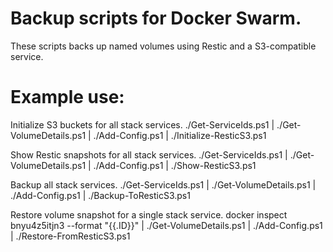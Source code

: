 # Backup scripts for Docker Swarm.
These scripts backs up named volumes using Restic and a S3-compatible service.

# Example use:
Initialize S3 buckets for all stack services.
./Get-ServiceIds.ps1 | ./Get-VolumeDetails.ps1 | ./Add-Config.ps1 | ./Initialize-ResticS3.ps1

Show Restic snapshots for all stack services.
./Get-ServiceIds.ps1 | ./Get-VolumeDetails.ps1 | ./Add-Config.ps1 | ./Show-ResticS3.ps1

Backup all stack services.
./Get-ServiceIds.ps1 | ./Get-VolumeDetails.ps1 | ./Add-Config.ps1 | ./Backup-ToResticS3.ps1

Restore volume snapshot for a single stack service.
docker inspect bnyu4z5itjn3 --format "{{.ID}}" | ./Get-VolumeDetails.ps1 | ./Add-Config.ps1 | ./Restore-FromResticS3.ps1
